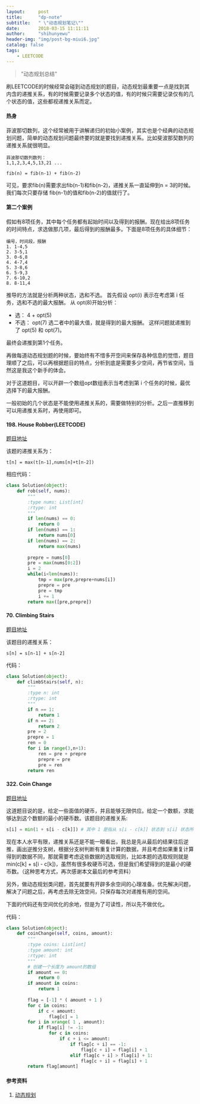```yaml
---
layout:     post
title:      "dp-note"
subtitle:   " \"动态规划笔记\""
date:       2018-03-15 11:11:11
author:     "shihunyewu"
header-img: "img/post-bg-miui6.jpg"
catalog: false
tags:
    - LEETCODE
---
```


> "动态规划总结"

刷LEETCODE的时候经常会碰到动态规划的题目，动态规划最重要一点是找到其内含的递推关系，有的时候需要记录多个状态的值，有的时候只需要记录仅有的几个状态的值，这些都视递推关系而定。

#### 热身
菲波那切数列，这个经常被用于讲解递归的初始小案例，其实也是个经典的动态规划问题，简单的动态规划问题最终要的就是要找到递推关系。比如斐波那契数列的递推关系就很明显。
```
菲波那切数列数列：
1,1,2,3,4,5,13,21 ...
```
```
fib(n) = fib(n-1) + fib(n-2)
```
可见，要求fib(n)需要求出fib(n-1)和fib(n-2)，递推关系一直延伸到n = 3的时候。我们每次只要存储 fib(n-1)的值和fib(n-2)的值就行了。

#### 第二个案例
假如有8项任务，其中每个任务都有起始时间以及得到的报酬。现在给出8项任务的时间特点，求选做那几项，最后得到的报酬最多。下面是8项任务的具体细节：
```
编号，时间段，报酬
1. 1-4,5
2. 3-5,1
3. 0-6,8
4. 4-7,4
5. 3-8,6
6. 5-9,3
7. 6-10,2
8. 8-11,4
```
推导的方法就是分析两种状态，选和不选。
首先假设 opt(i) 表示在考虑第 i 任务，选和不选的最大报酬。
从 opt(8)开始分析：
* 选：
	4 + opt(5)
* 不选：
	opt(7)
选二者中的最大值，就是得到的最大报酬。
这样问题就递推到了 opt(5) 和 opt(7)。

最终会递推到第1个任务。

再做每道动态规划题的时候，要始终有不惜多开空间来保存各种信息的觉悟，题目理顺了之后，可以再根据题目的特点，分析到底是需要多少空间，再节省空间，当然这是我这个新手的体会。

对于这道题目，可以开辟一个数组opt数组表示当考虑到第 i 个任务的时候，最优选择下的最大报酬。

一般初始的几个状态是不能使用递推关系的，需要做特别的分析。之后一直推移到可以用递推关系时，再使用即可。

#### 198. House Robber(LEETCODE)
[题目地址](https://leetcode.com/problems/house-robber/description/)

该题的递推关系为：
```
t[n] = max(t[n-1],nums[n]+t[n-2])
```

相应代码：
```python
class Solution(object):
    def rob(self, nums):
        """
        :type nums: List[int]
        :rtype: int
        """
        if len(nums) == 0:
            return 0
        if len(nums) == 1:
            return nums[0]
        if len(nums) == 2:
            return max(nums)
        
        prepre = nums[0]
        pre = max(nums[0:2])
        i = 2
        while(i<len(nums)):
            tmp = max(pre,prepre+nums[i])
            prepre = pre
            pre = tmp
            i += 1
        return max([pre,prepre])
```

#### 70. Climbing Stairs
[题目地址](https://leetcode.com/problems/climbing-stairs/description/)

该题目的递推关系：
```
s[n] = s[n-1] + s[n-2]
```
代码：
```python 
class Solution(object):
    def climbStairs(self, n):
        """
        :type n: int
        :rtype: int
        """
        if n == 1:
            return 1
        if n == 2:
            return 2
        pre = 2
        prepre = 1
        ren = 0
        for i in range(3,n+1):
            ren = pre + prepre
            prepre = pre
            pre = ren
        return ren
```

#### 322. Coin Change

[题目地址](https://leetcode.com/problems/coin-change/description/)

这道题目说的是，给定一些面值的硬币，并且能够无限供应。给定一个数额，求能够达到这个数额的最小的硬币数。该题目的递推关系:

```python
s[i] = min(1 + s[i - c[k]]) # 其中 1 是指从 s[i - c[k]] 状态到 s[i] 状态所添加的那一枚硬币，c[k] 是指第 k 枚硬币的面值
```

现在本人水平有限，递推关系还是不能一眼看出，我总是先从最后的结果往后逆推，画出逆推分支树，根据分支树判断有重复计算的数据，并且考虑如果重复计算得到的数据不同，那就需要考虑这些数据的选取规则，比如本题的选取规则就是 min(c[k] + s[i - c[k])，虽然有很多枚硬币可选，但是我们希望得到的是最小的硬币数。（这种思考方式，再次感谢本文最后的参考资料）

另外，做动态规划类问题，首先就要有开辟多余空间的心理准备。优先解决问题，解决了问题之后，再考虑去除无效空间，只保存每次对递推有用的空间。

下面的代码还有空间优化的余地，但是为了可读性，所以先不做优化。

代码：
```python
class Solution(object):
    def coinChange(self, coins, amount):
        """
        :type coins: List[int]
        :type amount: int
        :rtype: int
        """
        # 创建一个长度为 amount的数组
        if amount == 0:
            return 0
        if amount in coins:
            return 1
        
        flag = [-1] * ( amount + 1 )
        for c in coins:
            if c < amount:
                flag[c] = 1
        for i in xrange( 1 , amount):
            if flag[i] != -1:
                for c in coins:
                    if c + i <= amount:
                        if flag[c + i] == -1:
                            flag[c + i] = flag[i] + 1
                        elif flag[c + i] > flag[i] + 1:
                            flag[c + i] = flag[i] + 1
        return flag[amount]
```

#### 参考资料
1. [动态规划](https://www.bilibili.com/video/av18512769/)